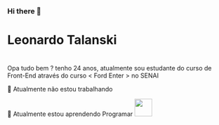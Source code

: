 ### Hi there 👋

<!--
**Leonardo-Talanski/Leonardo-Talanski** is a ✨ _special_ ✨ repository because its `README.md` (this file) appears on your GitHub profile.

Here are some ideas to get you started:

- 🔭 I’m currently working on ...
- 🌱 I’m currently learning 
- 👯 I’m looking to collaborate on ...
- 🤔 I’m looking for help with ...
- 💬 Ask me about ...
- 📫 How to reach me: ...
- 😄 Pronouns: ...
- ⚡ Fun fact: ...
-->
# Leonardo Talanski <h1>
 
   Opa tudo bem ?  tenho 24 anos, atualmente sou estudante do curso de Front-End através do curso < Ford Enter > no SENAI
 
 🔭 Atualmente não estou trabalhando 
 
 🌱 Atualmente estou aprendendo Programar
 <img src="https://cdn.jsdelivr.net/gh/devicons/devicon/icons/git/git-original.svg" width="40" height="40"/>
 
 
 
  
